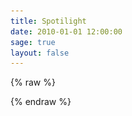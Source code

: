 ```yaml
---
title: Spotilight
date: 2010-01-01 12:00:00
sage: true
layout: false
---
```


{% raw %}
<!DOCTYPE html>

<html lang = "en-US">
 <head>
  <meta charset = "UTF-8">
  <title>Spotilight Dev</title>
  <link rel = "stylesheet"
   type = "text/css"
   href = "spot_styles.css" />
 </head>

<body>
<script>
  window.addEventListener("load", function(event) {
    new Promise(resolve => setTimeout(resolve, 1000)).then(() => {
      console.log('Promise done');
      document.getElementById('spinner').remove();
      document.getElementById('userpic').removeAttribute("hidden");
      document.getElementById('username').removeAttribute("hidden");

    })
  });
</script>

<div class="spinner" id="spinner">
  <div class="dot1" id="dot1"></div>
  <div class="dot2" id="dot2"></div>
</div>

<div hidden id="target"></div>

<div class="box fadeinbot" id="namebox">
  <img hidden class="fadeinbot boxitem" id="userpic" src="img/profilepic.png">
  <h1 hidden class="fadeinbot boxitem" id="username">115bwm</h1>
</div>

</body>
</html>

{% endraw %}